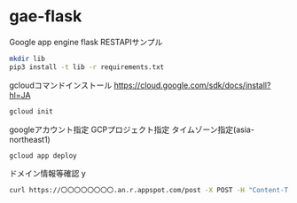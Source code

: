 # gae-flask
Google app engine flask RESTAPIサンプル

```bash
mkdir lib
pip3 install -t lib -r requirements.txt
```

gcloudコマンドインストール
https://cloud.google.com/sdk/docs/install?hl=JA

```bash
gcloud init
```
googleアカウント指定
GCPプロジェクト指定
タイムゾーン指定(asia-northeast1)

```bash
gcloud app deploy
```
ドメイン情報等確認 y


```bash
curl https://〇〇〇〇〇〇〇〇.an.r.appspot.com/post -X POST -H "Content-Type: application/json" --data '{"key": "value"}'
```